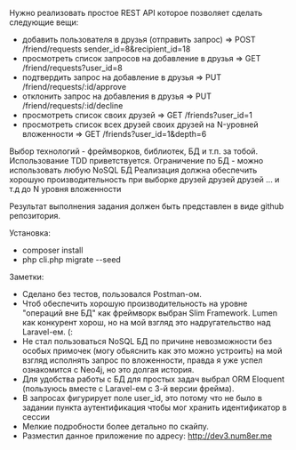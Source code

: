 Нужно реализовать простое REST API которое позволяет сделать следующие вещи:

- добавить пользователя в друзья (отправить запрос)  => POST /friend/requests  sender_id=8&recipient_id=18
- просмотреть список запросов на добавление в друзья => GET /friend/requests?user_id=8
- подтвердить запрос на добавление в друзья          => PUT /friend/requests/:id/approve
- отклонить запрос на добавления в друзья            => PUT /friend/requests/:id/decline
- просмотреть список своих друзей                    => GET /friends?user_id=1
- просмотреть список всех друзей своих друзей на N-уровней вложенности  => GET /friends?user_id=1&depth=6

Выбор технологий - фреймворков, библиотек, БД  и т.п. за тобой. 
Использование TDD приветствуется. Ограничение по БД - можно использовать любую NoSQL БД
Реализация должна обеспечить хорошую производительность при выборке друзей друзей друзей ... и т.д до N уровня вложенности

Результат выполнения задания должен быть представлен в виде github репозитория.


Установка:

- composer install
- php cli.php migrate --seed


Заметки:
- Сделано без тестов, пользовался Postman-ом.
- Чтоб обеспечить хорошую производительность на уровне "операций вне БД" как фреймворк выбран Slim Framework. Lumen как конкурент хорош, но на мой взгляд это надругательство над Laravel-ем. (:
- Не стал пользоваться NoSQL БД по причине невозможности без особых примочек (могу обьяснить как это можно устроить) на мой взгляд исполнять запрос по вложенности, правда я уже успел ознакомится с Neo4j, но это долгая история.
- Для удобства работы с БД для простых задач выбрал ORM Eloquent (пользуюсь вместе с Laravel-ем с 3-й версии фрейма).
- В запросах фигурирует поле user_id, это потому что не было в задании пункта аутентификация чтобы мог хранить идентификатор в сессии
- Мелкие подробности более детально по скайпу.
- Разместил данное приложение по адресу: http://dev3.num8er.me